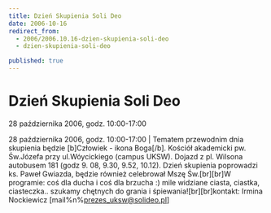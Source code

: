 ```yaml
---
title: Dzień Skupienia Soli Deo
date: 2006-10-16
redirect_from: 
  - 2006/2006.10.16-dzien-skupienia-soli-deo
  - dzien-skupienia-soli-deo

published: true
---
```




# Dzień Skupienia Soli Deo

<time>28 października 2006, godz. 10:00-17:00</time>

28 października 2006, godz. 10:00-17:00 | Tematem przewodnim dnia skupienia będzie [b]Człowiek - ikona Boga[/b]. Kościół akademicki pw. Św.Józefa przy ul.Wóycickiego (campus UKSW). Dojazd z pl. Wilsona autobusem 181 (godz 9. 08, 9.30, 9.52, 10.12). Dzień skupienia poprowadzi ks. Paweł Gwiazda, będzie również celebrował Mszę Św.[br][br]W programie: coś dla ducha i coś dla brzucha :) mile widziane ciasta, ciastka, ciasteczka.. szukamy chętnych do grania i śpiewania![br][br]kontakt: Irmina Nockiewicz [mail%n%prezes_uksw@solideo.pl]

<!--CONTENT FROM OLD SERVER (jos before 2013): 28 października 2006, godz. 10:00-17:00 | Tematem przewodnim dnia skupienia będzie [b]Człowiek - ikona Boga[/b]. Kościół akademicki pw. Św.Józefa przy ul.Wóycickiego (campus UKSW). Dojazd z pl. Wilsona autobusem 181 (godz 9. 08, 9.30, 9.52, 10.12). Dzień skupienia poprowadzi ks. Paweł Gwiazda, będzie również celebrował Mszę Św.[br][br]W programie: coś dla ducha i coś dla brzucha :) mile widziane ciasta, ciastka, ciasteczka.. szukamy chętnych do grania i śpiewania![br][br]kontakt: Irmina Nockiewicz [mail%n%prezes_uksw@solideo.pl]
-->

<!--{{json:{"created_date":"2006-10-16 13:27:53","publish_down":"0000-00-00 00:00:00","id":"394"}}}-->